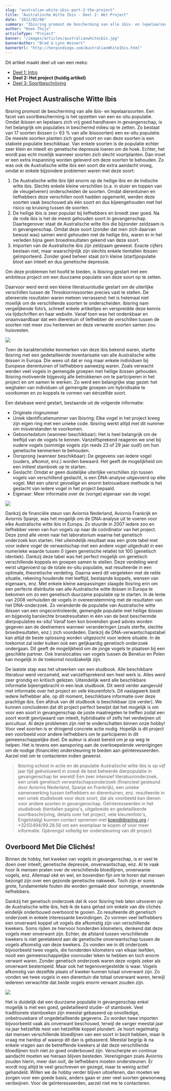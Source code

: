 ```yaml
---
slug: "australian-white-ibis-part-2-the-project"
title: "Australische Witte Ibis - Deel 2: Het Project"
date: "2012/02/06"
summary: "Ibisring promoot de bescherming van alle ibis- en lepelaarsoorten. Een facet van soortbescherming is het opzetten van een ex-situ populatie. Omdat ibissen en lepelaars zich vrij goed handhaven in gevangenschap, is het belangrijk om populaties in beschermd milieu op te zetten ..."
author: "Koen Thijs"
articleType: "Project"
banner: "/images/articles/australianwhiteibis.jpg"
bannerAuthor: "Brad & Lynn Weinert"
bannerUrl: "http://herpindiego.com/AustralianWhiteIbis.html"
---
```


Dit artikel maakt deel uit van een reeks:
- [Deel 1: Intro](/article/australian-white-ibis-part-1-intro)
- **Deel 2: Het project (huidig artikel)**
- [Deel 3: Soortbeschrijving](/article/australian-white-ibis-part-3-species)

## Het Project Australische Witte Ibis

Ibisring promoot de bescherming van alle ibis- en lepelaarsoorten. Een facet van soortbescherming is het opzetten van een ex-situ populatie. Omdat ibissen en lepelaars zich vrij goed handhaven in gevangenschap, is het belangrijk om populaties in beschermd milieu op te zetten. Zo bestaat van 17 soorten ibissen (= 63 % van alle ibissoorten) een ex-situ populatie. De meeste soorten planten zich goed voort en van deze soorten is een stabiele populatie beschikbaar. Van enkele soorten is de populatie echter zeer klein en inteelt en genetische depressie loeren om de hoek. Echter, het wordt pas echt moeilijk wanneer soorten zich slecht voortplanten. Dan moet er een extra inspanning worden geleverd om deze soorten te behouden. Zo was ook de Australische witte ibis een soort die extra aandacht vroeg, omdat er enkele bijzondere problemen waren met deze soort:
1. De Australische witte ibis lijkt enorm op de heilige ibis en de Indische witte ibis. Slechts enkele kleine verschillen (o.a. in sluier en toppen van de vleugelveren) onderscheiden de soorten. Omdat dierentuinen en liefhebbers deze verschillen nooit hadden opgemerkt, werden deze soorten vaak beschouwd als één soort en dus bijeengehouden met het risico op kruising tussen de soorten.
2. De heilige ibis is zeer populair bij liefhebbers en broedt zeer goed. Na de rode ibis is het de meest gehouden soort in gevangenschap. Daartegenover staat de Australische witte ibis die bijzonder zeldzaam is in gevangenschap. Omdat deze soort (zonder dat men zich daarvan bewust was) samen werd gehouden met de heilige ibis, waren er in het verleden bijna geen broedresultaten gekend van deze soort.
3. Importen van de Australische ibis zijn zeldzaam geweest. Exacte cijfers bestaan niet, maar waarschijnlijk zijn slechts enkele tientallen ibissen geïmporteerd. Zonder goed beheer staat zo’n kleine (start)populatie bloot aan inteelt en dus genetische depressie.

Om deze problemen het hoofd te bieden, is Ibisring gestart met een ambitieus project om een duurzame populatie van deze soort op te zetten.

Daarvoor werd eerst een kleine literatuurstudie gestart om de uiterlijke verschillen tussen de Threskiornissoorten precies vast te stellen. De allereerste resultaten waren meteen verrassend: het is helemaal niet moeilijk om de verschillende soorten te onderscheiden. Ibisring nam vergelijkende foto’s, schreef enkele artikeltjes en verspreidde deze kennis via tijdschriften en haar website. Vanaf toen was het ondenkbaar en onaanvaardbaar dat een dierentuin of liefhebber de verschillen tussen de soorten niet meer zou herkennen en deze verwante soorten samen zou huisvesten.

![](/images/articles/australisch3.jpg)

Toen de karakteristieke kenmerken van deze ibis bekend waren, startte Ibisring met een gedetailleerde inventarisatie van alle Australische witte ibissen in Europa. Die wees uit dat er nog maar enkele individuen bij Europese dierentuinen of liefhebbers aanwezig waren. Zoals verwacht werden veel vogels in gemengde groepen met heilige ibissen gehouden. Ibisring motiveerde bijgevolg alle betrokkenen om te participeren in het project en om samen te werken. Zo werd een belangrijke stap gezet: het weghalen van individuen uit gemengde groepen om hybridisatie te voorkomen en zo koppels te vormen van éénzelfde soort.

Een database werd gestart, bestaande uit de volgende informatie:
- Originele ringnummer
- Uniek identificatienummer van Ibisring: Elke vogel in het project kreeg zijn eigen ring met een unieke code. Ibisring werkt altijd met dit nummer om misverstanden te voorkomen.
- Geboortedatum (wanneer beschikbaar): Het is heel belangrijk om de leeftijd van de vogels te kennen. Vanzelfsprekend reageren we snel bij oudere vogels (sommige vogels zijn reeds 23 of 29 jaar oud!) om hun genetische kenmerken te behouden.
- Oorsprong (wanneer beschikbaar): De gegevens van iedere vogel (ouders, afkomst, enz.) worden bewaard. Het geeft de mogelijkheid om een initieel stamboek op te starten.
- Geslacht: Omdat er geen duidelijke uiterlijke verschillen zijn tussen vogels van verschillend geslacht, is een DNA-analyse uitgevoerd op elke vogel. Met een uiterst gevoelige en enorm betrouwbare methode is het geslacht van iedere vogel in het project bepaald.
- Eigenaar: Meer informatie over de (vorige) eigenaar van de vogel.

![](/images/articles/australisch4.jpg)

Dankzij de financiële steun van Aviornis Nederland, Aviornis Frankrijk en Aviornis Spanje, was het mogelijk om de DNA-analyse uit te voeren voor elke Australische witte ibis in Europa. Zo stuurde in 2007 iedere zoo en liefhebber veren van hun vogels op naar de coördinator van het project. Deze zond alle veren naar het laboratorium waarna het genetisch onderzoek kon starten. Het uiteindelijk resultaat was een grote tabel met voor iedere vogel de verwantschap met een andere vogel uitgedrukt in een numerieke waarde tussen 0 (geen genetische relatie) tot 100 (genetisch identiek). Dankzij deze tabel was het perfect mogelijk om genetisch verschillende koppels en groepen samen te stellen. Deze verdeling werd eerst uitgevoerd op de totale ex-situ populatie, wat resulteerde in een optimale, theoretische verdeling. Daarna werd dit vergeleken met de reële situatie, rekening houdende met leeftijd, bestaande koppels, wensen van eigenaars, enz. Met enkele kleine aanpassingen slaagde Ibisring erin om een perfecte distributie van alle Australische witte ibissen in Europa te bekomen om zo een genetisch duurzame populatie op te starten. In de lente van 2008 verhuisden de vogels in overeenstemming met de resultaten van het DNA-onderzoek. Zo veranderde de populatie van Australische witte ibissen van een ongecontroleerde, gemengde populatie met heilige ibissen en bijgevolg barslechte broedresultaten in één van de best beschermde dierpopulaties ex-situ! Vanaf toen kon bovendien goed advies worden gegeven aan de deelnemers wanneer veranderingen (zoals sterfte, slechte broedresultaten, enz.) zich voordeden. Dankzij de DNA-verwantschapstabel kan altijd de beste oplossing worden uitgezocht voor iedere situatie. In de toekomst zal ieder kuiken ook een gelijkaardig genetisch onderzoek ondergaan. Dit geeft de mogelijkheid om de jonge vogels te plaatsen bij een geschikte partner. Ook translocaties van vogels tussen de Benelux en Polen kan mogelijk in de toekomst noodzakelijk zijn.

De laatste stap was het uitwerken van een studbook. Alle beschikbare literatuur werd verzameld, wat vanzelfsprekend een heel werk is. Alles werd zeer grondig en kritisch gelezen. Uiteindelijk werd alle beschikbare informatie bijeengebracht in een leuk studbook. Dit werd verder aangevuld met informatie over het project en vele kleurenfoto’s. Dit naslagwerk biedt iedere liefhebber alle, op dit moment, beschikbare informatie over deze prachtige ibis. Een afdruk van dit studbook is beschikbaar (zie verder). We kunnen concluderen dat dit project perfect bewijst dat het mogelijk is om voor een soort in gevangenschap de juiste maatregelen te treffen zodat een soort wordt gevrijwaard van inteelt, hybridisatie of zelfs het verdwijnen uit avicultuur. Al deze problemen zijn niet te onderschatten binnen onze hobby! Voor veel soorten is er dringend concrete actie nodig. Hopelijk is dit project een voorbeeld voor andere liefhebbers om te participeren in dit gemeenschappelijke doel. De auteur is alvast bereid om je op weg te helpen. Het is tevens een aansporing aan de overkoepelende verenigingen om de nodige (financiële) ondersteuning te bieden aan geïnteresseerden. Aarzel niet om te contacteren indien gewenst.

> Ibisring schoot in actie en de populatie Australische witte ibis is op vijf jaar tijd geëvolueerd in zowat de best beheerde dierpopulatie in gevangenschap ter wereld! Een zeer intensief literatuuronderzoek, een uniek genetisch verwantschapsonderzoek (financieel gesteund door Aviornis Nederland, Spanje en Frankrijk), een unieke samenwerking tussen liefhebbers en dierentuinen, enz. resulteerde in een uniek studieboek voor deze soort, dat als voorbeeld kan dienen voor andere soorten in gevangenschap. Geïnteresseerden in het studieboek (tientallen pagina's, uitgebreide en gedetailleerde soortbeschrijving, details over het project, vele kleurenfoto's, Engelstalig) kunnen contact opnemen met koen@ibisring.org / +32(0)494/99.28.56 om een exemplaar te kopen of voor meer informatie. Opbrengst volledig ter ondersteuning van dit project. 

## Overboord Met Die Clichés!

Binnen de hobby, het kweken van vogels in gevangenschap, is er veel te doen over inteelt, genetische depressie, onverwantschap, enz. Al te vaak hoor ik mensen praten over de verschillende bloedlijnen, onverwante vogels, enz. Allemaal oké en wel, en bovendien fijn om te horen dat mensen bezorgd zijn over een gezonde genetische nakweek. Toch zijn er soms grote, fundamentele fouten die worden gemaakt door sommige, onwetende liefhebbers.

Dankzij het genetisch onderzoek dat ik voor Ibisring heb laten uitvoeren op de Australische witte ibis, heb ik de kans gehad om enkele van die clichés eindelijk onderbouwd overboord te gooien. Zo resulteerde dit genetisch onderzoek in enkele interessante bevindingen. Zo vormen veel liefhebbers een onverwant koppel uit vogels die afkomstig zijn van verschillende kwekers. Soms rijden ze hiervoor honderden kilometers, denkend dat deze vogels meer onverwant zijn. Echter, de afstand tussen verschillende kwekers is niet gerelateerd aan de genetische onverwantschap tussen de vogels afkomstig van deze kwekers. Zo vonden we in dit onderzoek bijvoorbeeld twee vogels, die honderden kilometers van elkaar leefden, nooit een gemeenschappelijke voorouder leken te hebben en toch enorm verwant waren. Zonder genetisch onderzoek waren deze vogels zeker als onverwant bestempeld. Maar ook het tegenovergestelde is waar. Vogels afkomstig van dezelfde plaats of kweker kunnen totaal onverwant zijn. Zo vonden we twee vogels in een dierentuin die totaal onverwant waren, terwijl iedereen verwachtte dat beide vogels enorm verwant zouden zijn.

![](/images/articles/australisch5.jpg)

Het is duidelijk dat een duurzame populatie in gevangenschap enkel mogelijk is met een goed, gedetailleerd studie- of stamboek. Veel traditionele stamboeken zijn meestal gebaseerd op onvolledige, onbetrouwbare of ongedetailleerde gegevens. Zo worden twee importen bijvoorbeeld vaak als onverwant beschouwd, terwijl de vanger meestal jaar na jaar hetzelfde nest van hetzelfde koppel plundert. Je hoort regelmatig dat mensen verschillende bloedlijnen van een soort in bezit hebben, maar ik vraag me hardop af waarop dit dan is gebaseerd. Meestal begrijp ik na enkele vragen aan de betreffende kwekers al dat deze verschillende bloedlijnen toch niet zo goed onderbouwd zijn. Verscherpte en continue aandacht moeten we hieraan blijven besteden. Verenigingen zoals Aviornis zouden hierin, meer dan ooit, de liefhebbers moeten ondersteunen. Er wordt nog altijd te veel geschreven en gezegd, maar te weinig actief gehandeld. Willen we de hobby verder blijven uitoefenen, dan moeten we zorgen voor een goede basis, anders gaan er zeer veel soorten gewoonweg verdwijnen. Voor de geïnteresseerden, aarzel niet me te contacteren.

